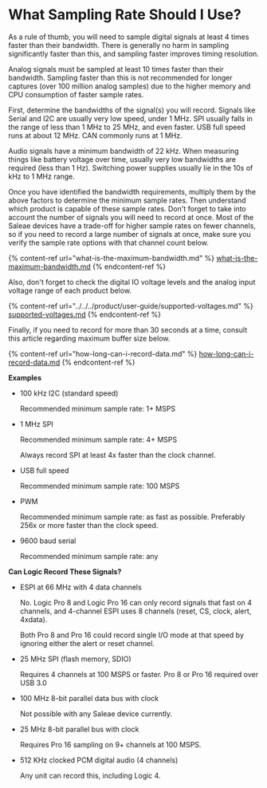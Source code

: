# What Sampling Rate Should I Use?

As a rule of thumb, you will need to sample digital signals at least 4 times faster than their bandwidth. There is generally no harm in sampling significantly faster than this, and sampling faster improves timing resolution.

Analog signals must be sampled at least 10 times faster than their bandwidth. Sampling faster than this is not recommended for longer captures (over 100 million analog samples) due to the higher memory and CPU consumption of faster sample rates.

First, determine the bandwidths of the signal(s) you will record. Signals like Serial and I2C are usually very low speed, under 1 MHz. SPI usually falls in the range of less than 1 MHz to 25 MHz, and even faster. USB full speed runs at about 12 MHz. CAN commonly runs at 1 MHz.

Audio signals have a minimum bandwidth of 22 kHz. When measuring things like battery voltage over time, usually very low bandwidths are required (less than 1 Hz). Switching power supplies usually lie in the 10s of kHz to 1 MHz range.

Once you have identified the bandwidth requirements, multiply them by the above factors to determine the minimum sample rates. Then understand which product is capable of these sample rates. Don't forget to take into account the number of signals you will need to record at once. Most of the Saleae devices have a trade-off for higher sample rates on fewer channels, so if you need to record a large number of signals at once, make sure you verify the sample rate options with that channel count below.

{% content-ref url="what-is-the-maximum-bandwidth.md" %}
[what-is-the-maximum-bandwidth.md](what-is-the-maximum-bandwidth.md)
{% endcontent-ref %}

Also, don't forget to check the digital IO voltage levels and the analog input voltage range of each product below.

{% content-ref url="../../../product/user-guide/supported-voltages.md" %}
[supported-voltages.md](../../../product/user-guide/supported-voltages.md)
{% endcontent-ref %}

Finally, if you need to record for more than 30 seconds at a time, consult this article regarding maximum buffer size below.

{% content-ref url="how-long-can-i-record-data.md" %}
[how-long-can-i-record-data.md](how-long-can-i-record-data.md)
{% endcontent-ref %}

**Examples**

*   100 kHz I2C (standard speed)

    Recommended minimum sample rate: 1+ MSPS
*   1 MHz SPI

    Recommended minimum sample rate: 4+ MSPS

    Always record SPI at least 4x faster than the clock channel.
*   USB full speed

    Recommended minimum sample rate: 100 MSPS
*   PWM

    Recommended minimum sample rate: as fast as possible. Preferably 256x or more faster than the clock speed.
*   9600 baud serial

    Recommended minimum sample rate: any

**Can Logic Record These Signals?**

*   ESPI at 66 MHz with 4 data channels

    No. Logic Pro 8 and Logic Pro 16 can only record signals that fast on 4 channels, and 4-channel ESPI uses 8 channels (reset, CS, clock, alert, 4xdata).

    Both Pro 8 and Pro 16 could record single I/O mode at that speed by ignoring either the alert or reset channel.
*   25 MHz SPI (flash memory, SDIO)

    Requires 4 channels at 100 MSPS or faster. Pro 8 or Pro 16 required over USB 3.0
*   100 MHz 8-bit parallel data bus with clock

    Not possible with any Saleae device currently.
*   25 MHz 8-bit parallel bus with clock

    Requires Pro 16 sampling on 9+ channels at 100 MSPS.
*   512 KHz clocked PCM digital audio (4 channels)

    Any unit can record this, including Logic 4.

